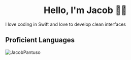 <h1 align="center"fds>Hello, I'm Jacob 👋🏼</h1>
<p>I love coding in Swift and love to develop clean interfaces</p>
<h2>Proficient Languages</h2>
<img align="left" src="https://github-readme-stats.vercel.app/api/top-langs?username=JacobPantuso&show_icons=true&locale=en&layout=compact&theme=dark&hide-border=true" alt="JacobPantuso" />
<!---<p>&nbsp;<img align="center" src="https://github-readme-stats.vercel.app/api?username=JacobPantuso&show_icons=true&locale=en" alt="JacobPantuso" /></p>--->
<!---
JacobPantuso/JacobPantuso is a ✨ special ✨ repository because its `README.md` (this file) appears on your GitHub profile.
You can click the Preview link to take a look at your changes.
--->
